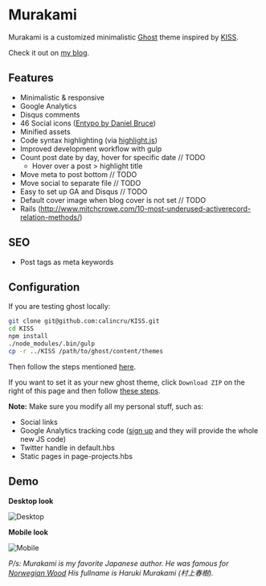 # Murakami
Murakami is a customized minimalistic [Ghost](https://ghost.org/) theme inspired by
[KISS](https://github.com/calincru/KISS).

Check it out on [my blog](http://quangteomedia.com).

## Features
- Minimalistic & responsive
- Google Analytics
- Disqus comments
- 46 Social icons ([Entypo by Daniel Bruce](http://fontello.com/#search=social))
- Minified assets
- Code syntax highlighting (via [highlight.js](https://highlightjs.org/))
- Improved development workflow with gulp
- Count post date by day, hover for specific date // TODO
	- Hover over a post > highlight title
- Move meta to post bottom // TODO
- Move social to separate file // TODO
- Easy to set up GA and Disqus // TODO
- Default cover image when blog cover is not set // TODO
- Rails (http://www.mitchcrowe.com/10-most-underused-activerecord-relation-methods/)

## SEO
- Post tags as meta keywords

## Configuration

If you are testing ghost locally:
```bash
git clone git@github.com:calincru/KISS.git
cd KISS
npm install
./node_modules/.bin/gulp
cp -r ../KISS /path/to/ghost/content/themes
```
Then follow the steps mentioned [here](http://support.ghost.org/edit-ghost-theme/).

If you want to set it as your new ghost theme, click `Download ZIP` on the
right of this page and then follow
[these steps](http://support.ghost.org/upload-theme-ghostpro/).

**Note:** Make sure you modify all my personal stuff, such as:
- Social links
- Google Analytics tracking code ([sign
  up](https://accounts.google.com/ServiceLogin?service=analytics&userexp=signup&hl=en)
  and they will provide the whole new JS code)
- Twitter handle in default.hbs
- Static pages in page-projects.hbs

## Demo

**Desktop look**

![Desktop](http://i.imgur.com/ZFrEspa.jpg)

**Mobile look**

![Mobile](http://i.imgur.com/WUZCboI.jpg)

*P/s: Murakami is my favorite Japanese author.*
*He was famous for [Norwegian Wood](https://en.wikipedia.org/wiki/Norwegian_Wood_(novel))*
*His fullname is Haruki Murakami (村上春樹).*